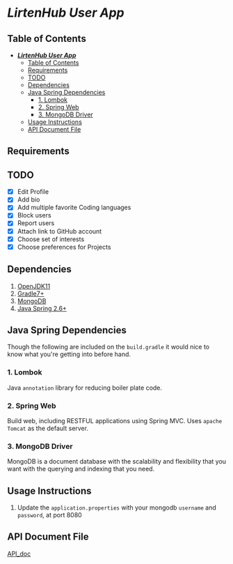 # **_LirtenHub User App_**

</hr>

## Table of Contents

- [**_LirtenHub User App_**](#lirtenhub-user-app)
  - [Table of Contents](#table-of-contents)
  - [Requirements](#requirements)
  - [TODO](#todo)
  - [Dependencies](#dependencies)
  - [Java Spring Dependencies](#java-spring-dependencies)
    - [1. Lombok](#1-lombok)
    - [2. Spring Web](#2-spring-web)
    - [3. MongoDB Driver](#3-mongodb-driver)
  - [Usage Instructions](#usage-instructions)
  - [API Document File](#api-document-file)

</hr>

## Requirements

## TODO

- [x] Edit Profile
- [x] Add bio
- [x] Add multiple favorite Coding languages
- [x] Block users
- [x] Report users
- [x] Attach link to GitHub account
- [x] Choose set of interests
- [x] Choose preferences for Projects

## Dependencies

1. [OpenJDK11](https://openjdk.java.net/projects/jdk/11/)
2. [Gradle7+](https://gradle.org/)
3. [MongoDB](https://www.mongodb.com/)
4. [Java Spring 2.6+](https://spring.io/)

## Java Spring Dependencies

Though the following are included on the `build.gradle` it would nice to know what you're getting into before hand.

### 1. Lombok

Java `annotation` library for reducing boiler plate code.


### 2. Spring Web

Build web, including RESTFUL applications using Spring MVC. Uses `apache Tomcat` as the default server.


### 3. MongoDB Driver

MongoDB is a document database with the scalability and flexibility that you want with the querying and indexing that you need.


## Usage Instructions

1. Update the `application.properties` with your mongodb `username` and `password`, at port 8080

## API Document File

[API_doc](user/../API_doc.md)